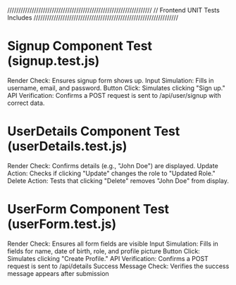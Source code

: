 /////////////////////////////////////////////////////////////////
// Frontend UNIT Tests Includes
/////////////////////////////////////////////////////////////////
# Signup Component Test (signup.test.js)
Render Check: 
    Ensures signup form shows up.
Input Simulation: 
    Fills in username, email, and password.
Button Click: 
    Simulates clicking "Sign up."
API Verification: 
    Confirms a POST request is sent to /api/user/signup with correct data.

# UserDetails Component Test (userDetails.test.js)
Render Check: 
    Confirms details (e.g., "John Doe") are displayed.
Update Action: 
    Checks if clicking "Update" changes the role to "Updated Role."
Delete Action: 
    Tests that clicking "Delete" removes "John Doe" from display.

# UserForm Component Test (userForm.test.js)
Render Check:
    Ensures all form fields are visible
Input Simulation: 
    Fills in fields for name, date of birth, role, and profile picture
Button Click:
    Simulates clicking "Create Profile."
API Verification:
    Confirms a POST request is sent to /api/details
Success Message Check: 
    Verifies the success message appears after submission
